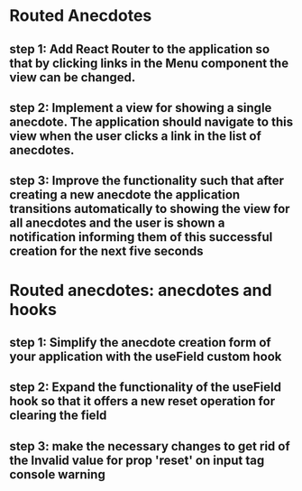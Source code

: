 # Routed Anecdotes
## step 1: Add React Router to the application so that by clicking links in the Menu component the view can be changed.

## step 2: Implement a view for showing a single anecdote. The application should navigate to this view when the user clicks a link in the list of anecdotes.

## step 3: Improve the functionality such that after creating a new anecdote the application transitions automatically to showing the view for all anecdotes and the user is shown a notification informing them of this successful creation for the next five seconds

# Routed anecdotes: anecdotes and hooks

## step 1: Simplify the anecdote creation form of your application with the useField custom hook

## step 2: Expand the functionality of the useField hook so that it offers a new reset operation for clearing the field

## step 3: make the necessary changes to get rid of the Invalid value for prop 'reset' on input tag console warning